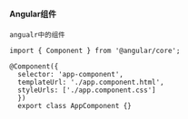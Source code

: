 #### Angular组件
>>>
    angualr中的组件

    import { Component } from '@angular/core';

    @Component({
      selector: 'app-component',
      templateUrl: './app.component.html',
      styleUrls: ['./app.component.css']
      })
      export class AppComponent {}
